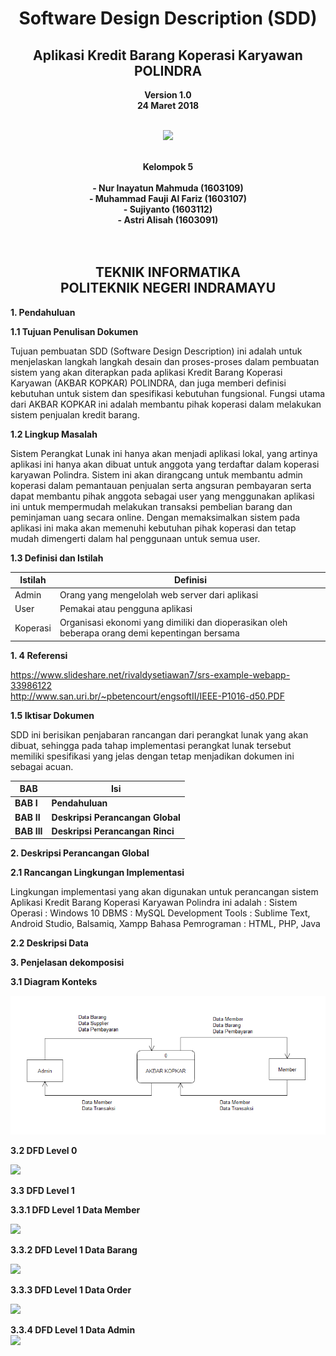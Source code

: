 
<html>
<h1 align="center">Software Design Description (SDD)</h1>
<h2 align="center">Aplikasi Kredit Barang Koperasi Karyawan POLINDRA</h2>
<center><b>Version 1.0</b></center>
<center><b>24 Maret 2018</b></center>
<br>
<p align="center"><img src="https://raw.githubusercontent.com/Sujiyanto/RPL-D-6/master/image/POLINDRA.png"></p>
<br>
<center><b>Kelompok 5</b></center><br>
<center><b> - Nur Inayatun Mahmuda (1603109)<br>
 - Muhammad Fauji Al Fariz (1603107)<br>
 - Sujiyanto (1603112)<br>
 - Astri Alisah (1603091)<br></b></center>
<br><br>
<h2 align="center">TEKNIK INFORMATIKA<br>
POLITEKNIK NEGERI INDRAMAYU</h2>

**1. Pendahuluan**

**1.1 Tujuan Penulisan Dokumen**

Tujuan pembuatan SDD (Software Design Description) ini adalah untuk menjelaskan langkah langkah desain dan proses-proses dalam pembuatan sistem yang akan diterapkan pada aplikasi Kredit Barang Koperasi Karyawan (AKBAR KOPKAR) POLINDRA, dan juga memberi definisi kebutuhan untuk sistem dan spesifikasi kebutuhan fungsional. Fungsi utama dari AKBAR KOPKAR ini adalah membantu pihak koperasi dalam melakukan sistem penjualan kredit barang.

**1.2 Lingkup Masalah**
		
Sistem Perangkat Lunak ini hanya akan menjadi aplikasi lokal, yang artinya aplikasi ini hanya akan dibuat untuk anggota yang terdaftar dalam koperasi karyawan Polindra. Sistem ini akan dirangcang untuk membantu admin koperasi dalam pemantauan penjualan serta angsuran pembayaran serta dapat membantu pihak anggota sebagai user yang menggunakan aplikasi ini untuk mempermudah melakukan transaksi pembelian barang dan peminjaman uang secara online. Dengan memaksimalkan sistem pada aplikasi ini maka akan memenuhi kebutuhan pihak koperasi dan tetap mudah dimengerti dalam hal penggunaan untuk semua user.
		
**1.3 Definisi dan Istilah**
		
| Istilah | Definisi                                       |
|---------|------------------------------------------------|
| Admin   | Orang yang mengelolah web server dari aplikasi |
| User    | Pemakai atau pengguna aplikasi                 |
| Koperasi | Organisasi ekonomi yang dimiliki dan dioperasikan oleh beberapa orang demi kepentingan bersama

**1. 4 Referensi**<br>

https://www.slideshare.net/rivaldysetiawan7/srs-example-webapp-33986122 <br>
http://www.san.uri.br/~pbetencourt/engsoftII/IEEE-P1016-d50.PDF

**1.5 Iktisar Dokumen**<br>

SDD ini berisikan penjabaran rancangan dari perangkat lunak yang akan dibuat, sehingga pada tahap implementasi perangkat lunak tersebut memiliki spesifikasi yang jelas dengan tetap menjadikan dokumen ini sebagai acuan.

|BAB        |Isi                             |
|-----------|--------------------------------|
|**BAB I**  |**Pendahuluan**                 |
|**BAB II** |**Deskripsi Perancangan Global**|
|**BAB III**|**Deskripsi Perancangan Rinci** |

**2. Deskripsi Perancangan Global**<br>

**2.1 Rancangan Lingkungan Implementasi**<br>

Lingkungan implementasi yang akan digunakan untuk perancangan sistem Aplikasi Kredit Barang Koperasi Karyawan Polindra ini adalah :
Sistem Operasi				: Windows 10
DBMS								: MySQL
Development Tools		: Sublime Text, Android Studio, Balsamiq, Xampp
Bahasa Pemrograman	: HTML, PHP, Java <br>

**2.2 Deskripsi Data**<br>

**3. Penjelasan dekomposisi**<br>

**3.1 Diagram Konteks**<br>

<img src="https://raw.githubusercontent.com/Sujiyanto/RPL-D-6/master/image/Diagram%20konteks.png"><br>

**3.2 DFD Level 0**<br>

<img src="https://raw.githubusercontent.com/Sujiyanto/RPL-D-6/master/image/DFD%20level%200.JPG"><br>

**3.3 DFD Level 1**<br>

**3.3.1 DFD Level 1 Data Member**<br>

<img src="https://raw.githubusercontent.com/Sujiyanto/RPL-D-6/master/image/DFD%20lvl%201%20Data%20Member.png">

**3.3.2 DFD Level 1 Data Barang**<br>

<img src="https://raw.githubusercontent.com/Sujiyanto/RPL-D-6/master/image/DFD%20lvl%201%20Data%20Barang.png">

**3.3.3 DFD Level 1 Data Order**<br>

<img src="https://raw.githubusercontent.com/Sujiyanto/RPL-D-6/master/image/DFD%20Level%201%20Data%20Order.jpg">

**3.3.4 DFD Level 1 Data Admin** <br>
<img src="https://raw.githubusercontent.com/Sujiyanto/RPL-D-6/master/image/DFD%20lvl1%20data%20admin.png">
</html>


